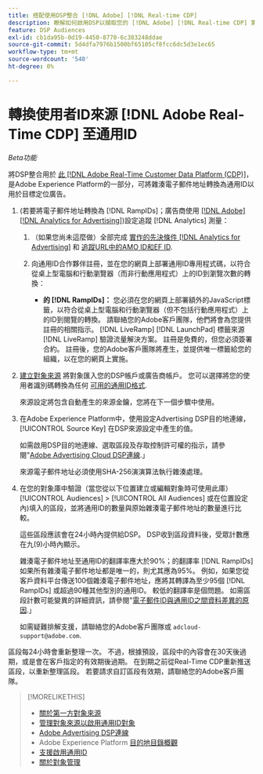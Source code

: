 ```yaml
---
title: 搭配使用DSP整合 [!DNL Adobe] [!DNL Real-time CDP]
description: 瞭解如何啟用DSP以擷取您的 [!DNL Adobe] [!DNL Real-time CDP] 第一方區段。
feature: DSP Audiences
exl-id: cb1da95b-0d19-4450-8770-6c383248ddae
source-git-commit: 5d4dfa7976b1500bf65105cf8fcc6dc5d3e1ec65
workflow-type: tm+mt
source-wordcount: '540'
ht-degree: 0%

---
```


# 轉換使用者ID來源 [!DNL Adobe Real-Time CDP] 至通用ID

*Beta功能*

將DSP整合用於 [此 [!DNL Adobe Real-Time Customer Data Platform (CDP)]](https://experienceleague.adobe.com/docs/experience-platform/rtcdp/overview.html?lang=zh-Hant)，是Adobe Experience Platform的一部分，可將雜湊電子郵件地址轉換為通用ID以用於目標定位廣告。

1. (若要將電子郵件地址轉換為 [!DNL RampIDs]<!-- or [!DNL ID5] IDs -->；廣告商使用 [[!DNL Adobe] [!DNL Analytics for Advertising]](/help/integrations/analytics/overview.md))設定追蹤 [!DNL Analytics] 測量：

   1. （如果您尚未這麼做）全部完成 [實作的先決條件 [!DNL Analytics for Advertising]](/help/integrations/analytics/prerequisites.md) 和 [追蹤URL中的AMO ID和EF ID](/help/integrations/analytics/ids.md).

   1. 向通用ID合作夥伴註冊，並在您的網頁上部署通用ID專用程式碼，以符合從桌上型電腦和行動瀏覽器（而非行動應用程式）上的ID到瀏覽次數的轉換：

      * **的 [!DNL RampIDs]：** 您必須在您的網頁上部署額外的JavaScript標籤，以符合從桌上型電腦和行動瀏覽器（但不包括行動應用程式）上的ID到閱覽的轉換。 請聯絡您的Adobe客戶團隊，他們將會為您提供註冊的相關指示。 [!DNL LiveRamp] [!DNL LaunchPad] 標籤來源 [!DNL LiveRamp] 驗證流量解決方案。 註冊是免費的，但您必須簽署合約。 註冊後，您的Adobe客戶團隊將產生，並提供唯一標籤給您的組織，以在您的網頁上實施。

1. [建立對象來源](source-manage.md) 將對象匯入您的DSP帳戶或廣告商帳戶。 您可以選擇將您的使用者識別碼轉換為任何 [可用的通用ID格式](source-about.md).

   來源設定將包含自動產生的來源金鑰，您將在下一個步驟中使用。

1. 在Adobe Experience Platform中，使用設定Advertising DSP目的地連線， [!UICONTROL Source Key] 在DSP來源設定中產生的值。

   如需啟用DSP目的地連線、選取區段及存取控制許可權的指示，請參閱&quot;[Adobe Advertising Cloud DSP連線](https://experienceleague.adobe.com/docs/experience-platform/destinations/catalog/advertising/adobe-advertising-cloud-connection.html).」

   來源電子郵件地址必須使用SHA-256演演算法執行雜湊處理。

1. 在您的對象庫中驗證（當您從以下位置建立或編輯對象時可使用此庫） [!UICONTROL Audiences] > [!UICONTROL All Audiences] 或在位置設定內)填入的區段，並將通用ID的數量與原始雜湊電子郵件地址的數量進行比較。

   這些區段應該會在24小時內提供給DSP。 DSP收到區段資料後，受眾計數應在九(9)小時內顯示。

   雜湊電子郵件地址至通用ID的翻譯率應大於90%；的翻譯率 [!DNL RampIDs] 如果所有雜湊電子郵件地址都是唯一的，則尤其應為95%。 例如，如果您從客戶資料平台傳送100個雜湊電子郵件地址，應將其轉譯為至少95個 [!DNL RampIDs] 或超過90種其他型別的通用ID。 較低的翻譯率是個問題。 如需區段計數可能變異的詳細資訊，請參閱&quot;[電子郵件ID與通用ID之間資料差異的原因](#universal-ids-data-variances).」

   如需疑難排解支援，請聯絡您的Adobe客戶團隊或 `adcloud-support@adobe.com`.

區段每24小時會重新整理一次。 不過，根據預設，區段中的內容會在30天後過期，或是會在客戶指定的有效期後過期。 在到期之前從Real-Time CDP重新推送區段，以重新整理區段。 若要請求自訂區段有效期，請聯絡您的Adobe客戶團隊。

>[!MORELIKETHIS]
>
>* [關於第一方對象來源](/help/dsp/audiences/sources/source-about.md)
>* [管理對象來源以啟用通用ID對象](source-manage.md)
>* [Adobe Advertising DSP連線](https://experienceleague.adobe.com/docs/experience-platform/destinations/catalog/advertising/adobe-advertising-cloud-connection.html)
>* Adobe Experience Platform [目的地目錄概觀](https://experienceleague.adobe.com/docs/experience-platform/destinations/catalog/overview.html)
>* [支援啟用通用ID](/help/dsp/audiences/universal-ids.md)
>* [關於對象管理](/help/dsp/audiences/audience-about.md)
